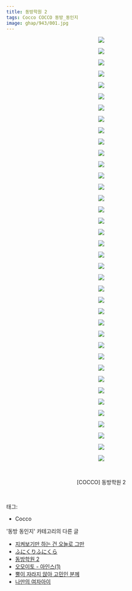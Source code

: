 ```yaml
---
title: 동방학원 2
tags: Cocco COCCO 동방_동인지
image: ghap/943/001.jpg
---
```

<div class="article">
<p style="text-align: center; clear: none; float: none;"><img src="{{ site.nasurl }}/ghap/943/001.jpg"/></p>
<p style="text-align: center; clear: none; float: none;"><img src="{{ site.nasurl }}/ghap/943/002.jpg"/></p>
<p style="text-align: center; clear: none; float: none;"><img src="{{ site.nasurl }}/ghap/943/003.jpg"/></p>
<p style="text-align: center; clear: none; float: none;"><img src="{{ site.nasurl }}/ghap/943/004.jpg"/></p>
<p style="text-align: center; clear: none; float: none;"><img src="{{ site.nasurl }}/ghap/943/005.jpg"/></p>
<p style="text-align: center; clear: none; float: none;"><img src="{{ site.nasurl }}/ghap/943/006.jpg"/></p>
<p style="text-align: center; clear: none; float: none;"><img src="{{ site.nasurl }}/ghap/943/007.jpg"/></p>
<p style="text-align: center; clear: none; float: none;"><img src="{{ site.nasurl }}/ghap/943/008.jpg"/></p>
<p style="text-align: center; clear: none; float: none;"><img src="{{ site.nasurl }}/ghap/943/009.jpg"/></p>
<p style="text-align: center; clear: none; float: none;"><img src="{{ site.nasurl }}/ghap/943/010.jpg"/></p>
<p style="text-align: center; clear: none; float: none;"><img src="{{ site.nasurl }}/ghap/943/011.jpg"/></p>
<p style="text-align: center; clear: none; float: none;"><img src="{{ site.nasurl }}/ghap/943/012.jpg"/></p>
<p style="text-align: center; clear: none; float: none;"><img src="{{ site.nasurl }}/ghap/943/013.jpg"/></p>
<p style="text-align: center; clear: none; float: none;"><img src="{{ site.nasurl }}/ghap/943/014.jpg"/></p>
<p style="text-align: center; clear: none; float: none;"><img src="{{ site.nasurl }}/ghap/943/015.jpg"/></p>
<p style="text-align: center; clear: none; float: none;"><img src="{{ site.nasurl }}/ghap/943/016.jpg"/></p>
<p style="text-align: center; clear: none; float: none;"><img src="{{ site.nasurl }}/ghap/943/017.jpg"/></p>
<p style="text-align: center; clear: none; float: none;"><img src="{{ site.nasurl }}/ghap/943/018.jpg"/></p>
<p style="text-align: center; clear: none; float: none;"><img src="{{ site.nasurl }}/ghap/943/019.jpg"/></p>
<p style="text-align: center; clear: none; float: none;"><img src="{{ site.nasurl }}/ghap/943/020.jpg"/></p>
<p style="text-align: center; clear: none; float: none;"><img src="{{ site.nasurl }}/ghap/943/021.jpg"/></p>
<p style="text-align: center; clear: none; float: none;"><img src="{{ site.nasurl }}/ghap/943/022.jpg"/></p>
<p style="text-align: center; clear: none; float: none;"><img src="{{ site.nasurl }}/ghap/943/023.jpg"/></p>
<p style="text-align: center; clear: none; float: none;"><img src="{{ site.nasurl }}/ghap/943/024.jpg"/></p>
<p style="text-align: center; clear: none; float: none;"><img src="{{ site.nasurl }}/ghap/943/025.jpg"/></p>
<p style="text-align: center; clear: none; float: none;"><img src="{{ site.nasurl }}/ghap/943/026.jpg"/></p>
<p style="text-align: center; clear: none; float: none;"><img src="{{ site.nasurl }}/ghap/943/027.jpg"/></p>
<p style="text-align: center; clear: none; float: none;"><img src="{{ site.nasurl }}/ghap/943/028.jpg"/></p>
<p style="text-align: center; clear: none; float: none;"><img src="{{ site.nasurl }}/ghap/943/029.jpg"/></p>
<p style="text-align: center; clear: none; float: none;"><img src="{{ site.nasurl }}/ghap/943/030.jpg"/></p>
<p style="text-align: center; clear: none; float: none;"><img src="{{ site.nasurl }}/ghap/943/031.jpg"/></p>
<p style="text-align: center; clear: none; float: none;"><img src="{{ site.nasurl }}/ghap/943/032.jpg"/></p>
<p style="text-align: center; clear: none; float: none;"><img src="{{ site.nasurl }}/ghap/943/033.jpg"/></p>
<p style="text-align: center; clear: none; float: none;"><img src="{{ site.nasurl }}/ghap/943/034.jpg"/></p>
<p style="text-align: center; clear: none; float: none;"><img src="{{ site.nasurl }}/ghap/943/035.jpg"/></p>
<p style="text-align: center; clear: none; float: none;"><img src="{{ site.nasurl }}/ghap/943/036.jpg"/></p>
<p style="text-align: center; clear: none; float: none;"><img src="{{ site.nasurl }}/ghap/943/037.jpg"/></p>
<p style="text-align: center; clear: none; float: none;"><img src="{{ site.nasurl }}/ghap/943/038.jpg"/></p>
<p style="text-align: center; clear: none; float: none;"><br/></p>
<p style="text-align: center; clear: none; float: none;">[COCCO] 동방학원 2</p>
<p><br/></p>
</div><div class="tagTrail">
<p>태그: </p>
<ul>
<li>Cocco</li>
</ul>
</div><div class="another">
<p>'동방 동인지' 카테고리의 다른 글</p>
<ul>
<li><a href="/2016-07-20-ghap_945">지켜보기만 하는 건 오늘로 그만</a></li>
<li><a href="/2016-07-20-ghap_944">ふにくりふにくら</a></li>
<li><a href="/2016-07-20-ghap_943">동방학원 2</a></li>
<li><a href="/2016-07-20-ghap_942">오모이토 - 아인스(1)</a></li>
<li><a href="/2016-07-19-ghap_941">뿔이 자라지 않아 고민인 분께</a></li>
<li><a href="/2016-07-19-ghap_940">나만의 여자아이</a></li>
</ul>
</div><div class="cb_module cb_fluid">
<div class="cb_wrt cb_profile">
</div><!-- commentList close -->
</div>